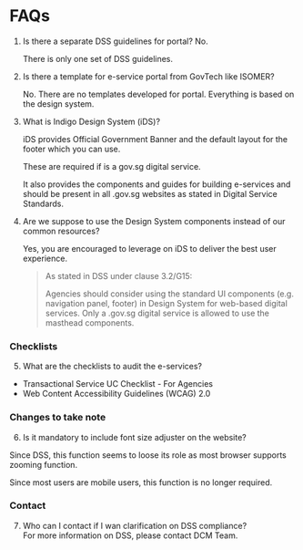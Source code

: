 # FAQs

1. Is there a separate DSS guidelines for portal?
   No.

   There is only one set of DSS guidelines.

2. Is there a template for e-service portal from GovTech like ISOMER?

   No. There are no templates developed for portal. Everything is based on the design system.

3. What is Indigo Design System (iDS)?

   iDS provides Official Government Banner and the default layout for the footer which you can use.

   These are required if is a gov.sg digital service.

   It also provides the components and guides for building e-services and should be present in all .gov.sg websites as stated in Digital Service Standards.

4. Are we suppose to use the Design System components instead of our common resources?

   Yes, you are encouraged to leverage on iDS to deliver the best user experience.

   > As stated in DSS under clause 3.2/G15:
   >
   > Agencies should consider using the standard UI components (e.g. navigation panel, footer) in Design System for web-based digital services. Only a .gov.sg digital service is allowed to use the masthead components.

### Checklists

5. What are the checklists to audit the e-services?

- Transactional Service UC Checklist - For Agencies
- Web Content Accessibility Guidelines (WCAG) 2.0​

### Changes to take note

6. Is it mandatory to include font size adjuster on the website?

Since DSS, this function seems to loose its role as most browser supports zooming function.

Since most users are mobile users, this function is no longer required.

### Contact

7. Who can I contact if I wan clarification on DSS compliance?  
   For more information on DSS, please contact DCM Team.
